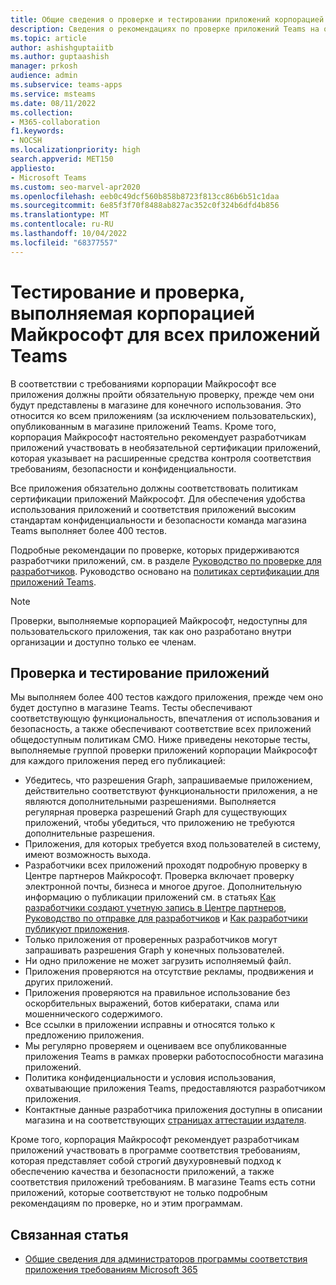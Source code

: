 ```yaml
---
title: Общие сведения о проверке и тестировании приложений корпорацией Майкрософт
description: Сведения о рекомендациях по проверке приложений Teams на основе политик сертификации Marketplace. Способы обеспечения соответствия высоким стандартам конфиденциальности и безопасности приложений Teams корпорацией Майкрософт.
ms.topic: article
author: ashishguptaiitb
ms.author: guptaashish
manager: prkosh
audience: admin
ms.subservice: teams-apps
ms.service: msteams
ms.date: 08/11/2022
ms.collection:
- M365-collaboration
f1.keywords:
- NOCSH
ms.localizationpriority: high
search.appverid: MET150
appliesto:
- Microsoft Teams
ms.custom: seo-marvel-apr2020
ms.openlocfilehash: eeb0c49dcf560b858b8723f813cc86b6b51c1daa
ms.sourcegitcommit: 6e85f3f70f8488ab827ac352c0f324b6dfd4b856
ms.translationtype: MT
ms.contentlocale: ru-RU
ms.lasthandoff: 10/04/2022
ms.locfileid: "68377557"
---
```

# <a name="testing-and-validation-done-by-microsoft-for-all-teams-apps"></a>Тестирование и проверка, выполняемая корпорацией Майкрософт для всех приложений Teams

В соответствии с требованиями корпорации Майкрософт все приложения должны пройти обязательную проверку, прежде чем они будут представлены в магазине для конечного использования. Это относится ко всем приложениям (за исключением пользовательских), опубликованным в магазине приложений Teams. Кроме того, корпорация Майкрософт настоятельно рекомендует разработчикам приложений участвовать в необязательной сертификации приложений, которая указывает на расширенные средства контроля соответствия требованиям, безопасности и конфиденциальности.

Все приложения обязательно должны соответствовать политикам сертификации приложений Майкрософт. Для обеспечения удобства использования приложений и соответствия приложений высоким стандартам конфиденциальности и безопасности команда магазина Teams выполняет более 400 тестов.

Подробные рекомендации по проверке, которых придерживаются разработчики приложений, см. в разделе [Руководство по проверке для разработчиков](/microsoftteams/platform/concepts/deploy-and-publish/appsource/prepare/teams-store-validation-guidelines). Руководство основано на [политиках сертификации для приложений Teams](/legal/marketplace/certification-policies#1140-teams).

> [!NOTE]
> Проверки, выполняемые корпорацией Майкрософт, недоступны для пользовательского приложения, так как оно разработано внутри организации и доступно только ее членам.

## <a name="app-validation-and-testing"></a>Проверка и тестирование приложений

Мы выполняем более 400 тестов каждого приложения, прежде чем оно будет доступно в магазине Teams. Тесты обеспечивают соответствующую функциональность, впечатления от использования и безопасность, а также обеспечивают соответствие всех приложений общедоступным политикам CMO. Ниже приведены некоторые тесты, выполняемые группой проверки приложений корпорации Майкрософт для каждого приложения перед его публикацией:

* Убедитесь, что разрешения Graph, запрашиваемые приложением, действительно соответствуют функциональности приложения, а не являются дополнительными разрешениями. Выполняется регулярная проверка разрешений Graph для существующих приложений, чтобы убедиться, что приложению не требуются дополнительные разрешения.
* Приложения, для которых требуется вход пользователей в систему, имеют возможность выхода.
* Разработчики всех приложений проходят подробную проверку в Центре партнеров Майкрософт. Проверка включает проверку электронной почты, бизнеса и многое другое. Дополнительную информацию о публикации приложений см. в статьях [Как разработчики создают учетную запись в Центре партнеров](/microsoftteams/platform/concepts/deploy-and-publish/appsource/prepare/create-partner-center-dev-account), [Руководство по отправке для разработчиков](/office/dev/store/add-in-submission-guide) и [Как разработчики публикуют приложения](https://aka.ms/PublishToTeamsStore).
* Только приложения от проверенных разработчиков могут запрашивать разрешения Graph у конечных пользователей.
* Ни одно приложение не может загрузить исполняемый файл.
* Приложения проверяются на отсутствие рекламы, продвижения и других приложений.
* Приложения проверяются на правильное использование без оскорбительных выражений, ботов кибератаки, спама или мошеннического содержимого.
* Все ссылки в приложении исправны и относятся только к предложению приложения.
* Мы регулярно проверяем и оцениваем все опубликованные приложения Teams в рамках проверки работоспособности магазина приложений.
* Политика конфиденциальности и условия использования, охватывающие приложения Teams, предоставляются разработчиком приложения.
* Контактные данные разработчика приложения доступны в описании магазина и на соответствующих [страницах аттестации издателя](/microsoft-365-app-certification/teams/teams-apps).

Кроме того, корпорация Майкрософт рекомендует разработчикам приложений участвовать в программе соответствия требованиям, которая представляет собой строгий двухуровневый подход к обеспечению качества и безопасности приложений, а также соответствия приложений требованиям. В магазине Teams есть сотни приложений, которые соответствуют не только подробным рекомендациям по проверке, но и этим программам.

## <a name="related-article"></a>Связанная статья

* [Общие сведения для администраторов программы соответствия приложения требованиям Microsoft 365](overview-of-app-certification.md)
